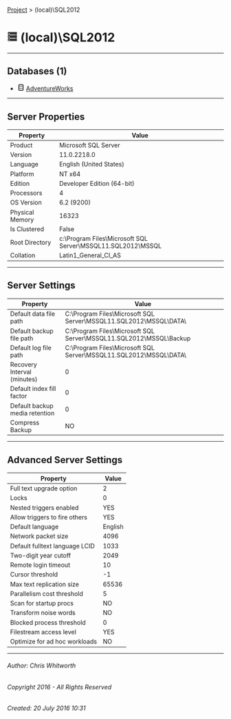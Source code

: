 #### 

[Project](../index.md) > (local)\\SQL2012

# ![Server](../Images/ntServer.png) (local)\\SQL2012

---

## <a name="#databases"></a>Databases (1)

* ![Database](../Images/Database.png) [AdventureWorks](User_databases/AdventureWorks/index.md)


---

## <a name="#serverproperties"></a>Server Properties

| Property | Value |
|---|---|
| Product | Microsoft SQL Server |
| Version | 11.0.2218.0 |
| Language | English (United States) |
| Platform | NT x64 |
| Edition | Developer Edition (64-bit) |
| Processors | 4 |
| OS Version | 6.2 (9200) |
| Physical Memory | 16323 |
| Is Clustered | False |
| Root Directory | c:\\Program Files\\Microsoft SQL Server\\MSSQL11.SQL2012\\MSSQL |
| Collation | Latin1_General_CI_AS |


---

## <a name="#serversettings"></a>Server Settings

| Property | Value |
|---|---|
| Default data file path | C:\\Program Files\\Microsoft SQL Server\\MSSQL11.SQL2012\\MSSQL\\DATA\\ |
| Default backup file path | C:\\Program Files\\Microsoft SQL Server\\MSSQL11.SQL2012\\MSSQL\\Backup |
| Default log file path | C:\\Program Files\\Microsoft SQL Server\\MSSQL11.SQL2012\\MSSQL\\DATA\\ |
| Recovery Interval (minutes) | 0 |
| Default index fill factor | 0 |
| Default backup media retention | 0 |
| Compress Backup | NO |


---

## <a name="#advancedserversettings"></a>Advanced Server Settings

| Property | Value |
|---|---|
| Full text upgrade option | 2 |
| Locks | 0 |
| Nested triggers enabled | YES |
| Allow triggers to fire others | YES |
| Default language | English |
| Network packet size | 4096 |
| Default fulltext language LCID | 1033 |
| Two-digit year cutoff | 2049 |
| Remote login timeout | 10 |
| Cursor threshold | -1 |
| Max text replication size | 65536 |
| Parallelism cost threshold | 5 |
| Scan for startup procs | NO |
| Transform noise words | NO |
| Blocked process threshold | 0 |
| Filestream access level | YES |
| Optimize for ad hoc workloads | NO |


---

###### Author:  Chris Whitworth

###### Copyright 2016 - All Rights Reserved

###### Created: 20 July 2016 10:31

